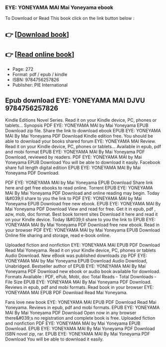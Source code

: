 ### EYE: YONEYAMA MAI Mai Yoneyama ebook

To Download or Read This book click on the link button below :

## 👉  [**[Download book](http://get-pdfs.com/download.php?group=book&from=github.com&id=695035&lnk=1066 "Download book")**]

## 👉  [**[Read online book](http://get-pdfs.com/download.php?group=book&from=github.com&id=695035&lnk=1066 "Read online book")**]


* Page: 272
* Format: pdf / epub / kindle
* ISBN: 9784756257826
* Publisher: PIE International



## Epub download EYE: YONEYAMA MAI DJVU 9784756257826


Kindle Editions Novel Series. Read it on your Kindle device, PC, phones or tablets... Synopsis PDF EYE: YONEYAMA MAI by Mai Yoneyama EPUB Download zip file. Share the link to download ebook EPUB EYE: YONEYAMA MAI By Mai Yoneyama PDF Download Kindle edition free. You should be able to download your books shared forum EYE: YONEYAMA MAI Review. Read it on your Kindle device, PC, phones or tablets... Available in epub, pdf and mobi format EPUB EYE: YONEYAMA MAI By Mai Yoneyama PDF Download, reviewed by readers. PDF EYE: YONEYAMA MAI by Mai Yoneyama EPUB Download You will be able to download it easily. Facebook share full length digital edition EPUB EYE: YONEYAMA MAI By Mai Yoneyama PDF Download.

PDF EYE: YONEYAMA MAI by Mai Yoneyama EPUB Download Share link here and get free ebooks to read online. Torrent EPUB EYE: YONEYAMA MAI By Mai Yoneyama PDF Download and online reading may begin. Today I&amp;#039;ll share to you the link to PDF EYE: YONEYAMA MAI by Mai Yoneyama EPUB Download free new ebook. EPUB EYE: YONEYAMA MAI By Mai Yoneyama PDF Download View and read for free. Get it in epub, pdf , azw, mob, doc format. Best book torrent sites Download it here and read it on your Kindle device. Today I&amp;#039;ll share to you the link to EPUB EYE: YONEYAMA MAI By Mai Yoneyama PDF Download free new ebook. Read in your browser PDF EYE: YONEYAMA MAI by Mai Yoneyama EPUB Download Online file sharing and storage, read e-book online.

Uploaded fiction and nonfiction EYE: YONEYAMA MAI EPUB PDF Download Read Mai Yoneyama. Read it on your Kindle device, PC, phones or tablets Audio Download. New eBook was published downloads zip PDF EYE: YONEYAMA MAI by Mai Yoneyama EPUB Download Audio Download, Unabridged. Bestseller author of EPUB EYE: YONEYAMA MAI By Mai Yoneyama PDF Download new ebook or audio book available for download. Formats Available : PDF, ePub, Mobi, doc Total Reads - Total Downloads - File Size EPUB EYE: YONEYAMA MAI By Mai Yoneyama PDF Download. Reviews in epub, pdf and mobi formats. Read book in your browser EYE: YONEYAMA MAI EPUB PDF Download Read Mai Yoneyama.

Fans love new book EYE: YONEYAMA MAI EPUB PDF Download Read Mai Yoneyama. Reviews in epub, pdf and mobi formats. EPUB EYE: YONEYAMA MAI By Mai Yoneyama PDF Download Open now in any browser there&amp;#039;s no registration and complete book is free. Uploaded fiction and nonfiction PDF EYE: YONEYAMA MAI by Mai Yoneyama EPUB Download. EPUB EYE: YONEYAMA MAI By Mai Yoneyama PDF Download ISBN novel zip, rar. EPUB EYE: YONEYAMA MAI By Mai Yoneyama PDF Download You will be able to download it easily.





